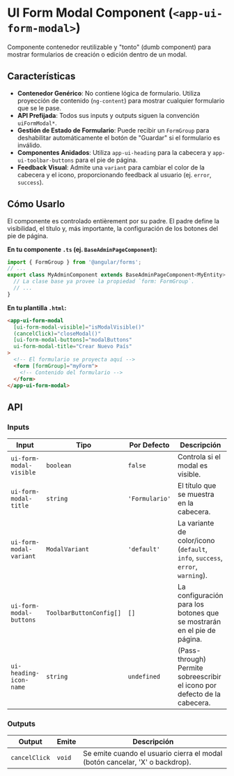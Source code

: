 <!-- File: d:\desarrollos\countries2\frontend\src\app\shared\components\ui-form-modal\README.md | Last Modified: 2025-10-19 -->

# UI Form Modal Component (`<app-ui-form-modal>`)

Componente contenedor reutilizable y "tonto" (dumb component) para mostrar formularios de creación o edición dentro de un modal.
## Características

-   **Contenedor Genérico**: No contiene lógica de formulario. Utiliza proyección de contenido (`ng-content`) para mostrar cualquier formulario que se le pase.
-   **API Prefijada**: Todos sus inputs y outputs siguen la convención `uiFormModal*`.
-   **Gestión de Estado de Formulario**: Puede recibir un `FormGroup` para deshabilitar automáticamente el botón de "Guardar" si el formulario es inválido.
-   **Componentes Anidados**: Utiliza `app-ui-heading` para la cabecera y `app-ui-toolbar-buttons` para el pie de página.
-   **Feedback Visual**: Admite una `variant` para cambiar el color de la cabecera y el icono, proporcionando feedback al usuario (ej. `error`, `success`).

## Cómo Usarlo

El componente es controlado entièrement por su padre. El padre define la visibilidad, el título y, más importante, la configuración de los botones del pie de página.

**En tu componente `.ts` (ej. `BaseAdminPageComponent`):**
```typescript
import { FormGroup } from '@angular/forms';
// ...
export class MyAdminComponent extends BaseAdminPageComponent<MyEntity> {
  // La clase base ya provee la propiedad `form: FormGroup`.
  // ...
}
```

**En tu plantilla `.html`:**
```html
<app-ui-form-modal
  [ui-form-modal-visible]="isModalVisible()"
  (cancelClick)="closeModal()"
  [ui-form-modal-buttons]="modalButtons"
  ui-form-modal-title="Crear Nuevo País"
>
  <!-- El formulario se proyecta aquí -->
  <form [formGroup]="myForm">
    <!-- Contenido del formulario -->
  </form>
</app-ui-form-modal>
```

## API

### Inputs

| Input                       | Tipo                    | Por Defecto  | Descripción                                                                 |
| --------------------------- | ----------------------- | ------------ | --------------------------------------------------------------------------- |
| `ui-form-modal-visible`     | `boolean`               | `false`      | Controla si el modal es visible.                                            |
| `ui-form-modal-title`       | `string`                | `'Formulario'` | El título que se muestra en la cabecera.                                    |
| `ui-form-modal-variant`     | `ModalVariant`          | `'default'`  | La variante de color/icono (`default`, `info`, `success`, `error`, `warning`). |
| `ui-form-modal-buttons`     | `ToolbarButtonConfig[]` | `[]`         | La configuración para los botones que se mostrarán en el pie de página.     |
| `ui-heading-icon-name`      | `string`                | `undefined`  | (Pass-through) Permite sobreescribir el icono por defecto de la cabecera. |

### Outputs

| Output        | Emite      | Descripción                                                                 |
| ------------- | ---------- | --------------------------------------------------------------------------- |
| `cancelClick` | `void`     | Se emite cuando el usuario cierra el modal (botón cancelar, 'X' o backdrop). |
